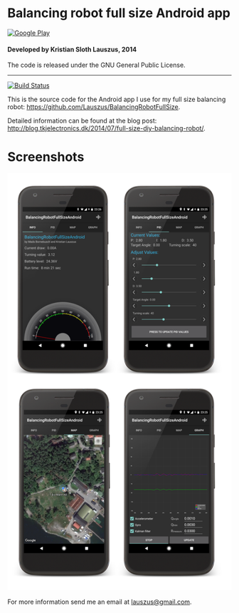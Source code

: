 # Balancing robot full size Android app

<a href="https://play.google.com/store/apps/details?id=com.lauszus.balancingrobotfullsizeandroid.app"><img src="https://play.google.com/intl/en_us/badges/images/generic/en_badge_web_generic.png" alt="Google Play" width="200px"/></a>

#### Developed by Kristian Sloth Lauszus, 2014

The code is released under the GNU General Public License.
_________
[![Build Status](https://travis-ci.org/Lauszus/BalancingRobotFullSizeAndroid.svg?branch=master)](https://travis-ci.org/Lauszus/BalancingRobotFullSizeAndroid)

This is the source code for the Android app I use for my full size balancing robot: <https://github.com/Lauszus/BalancingRobotFullSize>.

Detailed information can be found at the blog post: <http://blog.tkjelectronics.dk/2014/07/full-size-diy-balancing-robot/>.

# Screenshots

<img src="app_screenshots.png" width=600/>

For more information send me an email at <lauszus@gmail.com>.
